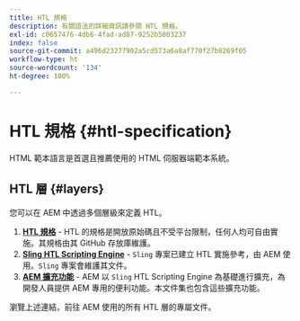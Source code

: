 ```yaml
---
title: HTL 規格
description: 有關語法的詳細資訊請參閱 HTL 規格。
exl-id: c0657476-4db6-4fad-ad87-9252b5003237
index: false
source-git-commit: a496d23277902a5cd573a6a8af770f27b0269f05
workflow-type: ht
source-wordcount: '134'
ht-degree: 100%

---
```



# HTL 規格 {#htl-specification}

HTML 範本語言是首選且推薦使用的 HTML 伺服器端範本系統。

## HTL 層 {#layers}

您可以在 AEM 中透過多個層級來定義 HTL。

1. **[HTL 規格](https://github.com/adobe/htl-spec)** - HTL 的規格是開放原始碼且不受平台限制，任何人均可自由實施。其規格由其 GitHub 存放庫維護。
1. **[Sling HTL Scripting Engine](https://sling.apache.org/documentation/bundles/scripting/scripting-htl.html)** - `Sling` 專案已建立 HTL 實施參考，由 AEM 使用。`Sling` 專案會維護其文件。
1. **[AEM 擴充功能](aem-extensions.md)** - AEM 以 `Sling` HTL Scripting Engine 為基礎進行擴充，為開發人員提供 AEM 專用的便利功能。本文件集也包含這些擴充功能。

瀏覽上述連結，前往 AEM 使用的所有 HTL 層的專屬文件。
